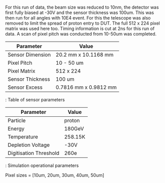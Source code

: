 For this run of data, the beam size was reduced to 10nm, the detector was first fully biased at -30V and the sensor thickness was 100um. This was then run for all angles with 10E4 event. For this the telescope was also removed to limit the spread of proton entry to DUT. The full 512 x 224 pixel matrix was used here too. Timing information is cut at 2ns for this run of data. A scan of pixel pitch was conducted from 10-50um was completed.


| Parameter        | Value                     |
|------------------|---------------------------|
| Sensor Dimension | 20.2 mm x 10.1168 mm      |
| Pixel Pitch      | 10 - 50 um                |
| Pixel Matrix     | 512 x 224                 |
| Sensor Thickness | 100 um                    |
| Sensor Excess    | 0.7816 mm x 0.9812 mm     |

: Table of sensor parameters


| Parameter              | Value   |
|------------------------|---------|
| Particle               | proton  |
| Energy                 | 180GeV  |
| Temperature            | 258.15K |
| Depletion Voltage      | -30V    |
| Digitisation Threshold | 260e    |

: Simulation operational parameters

Pixel sizes = [10um, 20um, 30um, 40um, 50um]
